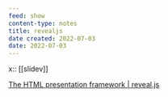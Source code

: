 ```yaml
---
feed: show
content-type: notes
title: revealjs
date created: 2022-07-03
date: 2022-07-03
---
```


x:: [[slidev]]

[The HTML presentation framework | reveal.js](https://revealjs.com/?demo)
